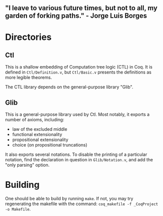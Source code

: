 ## "I leave to various future times, but not to all, my garden of forking paths." \- Jorge Luis Borges

# Directories
## Ctl

This is a shallow embedding of Computation tree logic (CTL) in Coq. It is defined in `Ctl/Definition.v`, but `Ctl/Basic.v` presents the definitions as more legible theorems.

The CTL library depends on the general-purpose library "Glib".

## Glib

This is a general-purpose library used by Ctl. Most notably, it exports a number of axioms, including:
- law of the excluded middle
- functional extensionality
- propositional extensionality
- choice (on propositional truncations)

It also exports several notations. To disable the printing of a particular notation, find the declaration in question in `Glib/Notation.v`, and add the "only parsing" option.

# Building

One should be able to build by running `make`. If not, you may try regenerating the makefile with the command: `coq_makefile -f _CoqProject -o Makefile`.
